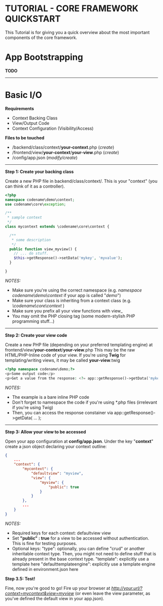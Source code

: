 # TUTORIAL - CORE FRAMEWORK QUICKSTART #

This Tutorial is for giving you a quick overview about the most important components of the core framework.

# App Bootstrapping #

__TODO__

-----------------------

# Basic I/O #

__Requirements__

* Context Backing Class
* View/Output Code
* Context Configuration (Visibility/Access)

__Files to be touched__

* _<your-project>_/backend/class/context/__your-context__.php (_create_)
* _<your-project>_/frontend/view/__your-context__/__your-view__.php (_create_)
* _<your-project>_/config/app.json (_modify/create_)

- - - -

__Step 1: Create your backing class__

Create a new PHP file in backend/class/context/.
This is your "context" (you can think of it as a controller).

~~~php
<?php
namespace codename\demo\context;
use codename\core\exception;

/**
 * sample context
 */
class mycontext extends \codename\core\context {

  /**
   * some description
   */
  public function view_myview() {
    // ... do stuff.
    $this->getResponse()->setData('mykey', 'myvalue');
  }

}
~~~

_NOTES:_

* Make sure you're using the correct namespace (e.g. _namespace codename\demo\context_ if your app is called "_demo_")
* Make sure your class is inheriting from a context class (e.g. _\codename\core\context_ )
* Make sure you prefix all your view functions with view_
* You may omit the PHP closing tag (some modern-stylish PHP programming stuff...)

- - - -

__Step 2: Create your view code__

Create a new PHP file (depending on your preferred templating engine)
at frontend/view/__your-context__/__your-view__.php
This may be the raw HTML/PHP-Inline code of your view.
If you're using __Twig__ for templating/writing views, it may be called __your-view__.twig


~~~php
<?php namespace codename\demo;?>
<p>Some output code</p>
<p>Get a value from the response: <?= app::getResponse()->getData('mykey') ?>
~~~

_NOTES:_

* The example is a bare inline PHP code
* Don't forget to namespace the code if you're using *.php files (irrelevant if you're using Twig)
* Then, you can access the response constainer via app::getResponse()->getData( ... );

- - - -

__Step 3: Allow your view to be accessed__

Open your app configuration at __config/app.json__.
Under the key "__context__" create a json object declaring your context outline:


~~~json
{
	...
	"context": {
		"mycontext": {
			"defaultview": "myview",
			"view": {
				"myview": {
					"public": true
				}
			}
		},
        ...
    }
}
~~~

_NOTES:_

* Required keys for each context:
   defaultview
   view
* Set __"public" : true__ for a view to be accessed without authentication. This is fine for testing purposes.
* Optional keys:
   "type": optionally, you can define "crud" or another inheritable context type. Then, you might not need to define stuff that is already present in the base context type.
   "template": explicitly use a template here
   "defaulttemplateengine": explicitly use a template engine defined in environment.json here


__Step 3.5: Test!__

Fine, now you're good to go!
Fire up your browser at _http://your.url/?context=mycontext&view=myview_ (or even leave the view parameter, as you've defined the default view in your app.json).